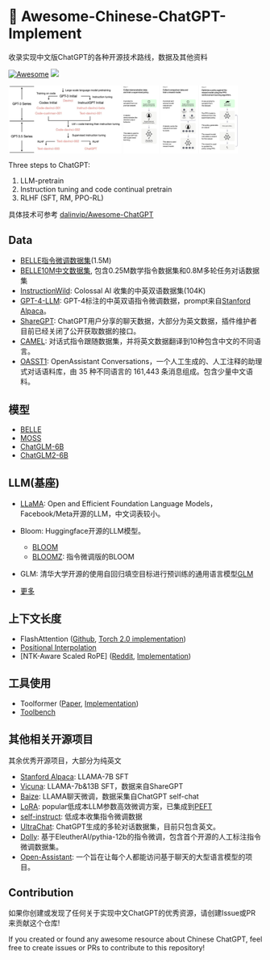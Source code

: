 # 🧠 Awesome-Chinese-ChatGPT-Implement
收录实现中文版ChatGPT的各种开源技术路线，数据及其他资料

[![Awesome](https://awesome.re/badge.svg)](https://awesome.re)
![](https://img.shields.io/github/last-commit/NicholasCao/Awesome-Chinese-ChatGPT?color=green)

<img src="assets/chatgpt.jpg" width="44.5%" div align=center /> <img src="assets/chatgpt2.svg" width="45%" div align=center />

Three steps to ChatGPT: 
1. LLM-pretrain
2. Instruction tuning and code continual pretrain
3. RLHF (SFT, RM, PPO-RL)

具体技术可参考 [dalinvip/Awesome-ChatGPT](https://github.com/dalinvip/Awesome-ChatGPT)

## Data

- [BELLE指令微调数据集](https://github.com/LianjiaTech/BELLE/tree/main/1.5M)(1.5M)
- [BELLE10M中文数据集](https://github.com/LianjiaTech/BELLE/tree/main/10M), 包含0.25M数学指令数据集和0.8M多轮任务对话数据集
- [InstructionWild](https://github.com/XueFuzhao/InstructionWild): Colossal AI 收集的中英双语数据集(104K)
- [GPT-4-LLM](https://github.com/Instruction-Tuning-with-GPT-4/GPT-4-LLM): GPT-4标注的中英双语指令微调数据，prompt来自[Stanford Alpaca](https://github.com/tatsu-lab/stanford_alpaca)。
- [ShareGPT](https://sharegpt.com/): ChatGPT用户分享的聊天数据，大部分为英文数据，插件维护者目前已经关闭了公开获取数据的接口。
- [CAMEL](https://github.com/lightaime/camel#data-hosted-on-hugging-face): 对话式指令跟随数据集，并将英文数据翻译到10种包含中文的不同语言。
- [OASST1](https://huggingface.co/datasets/OpenAssistant/oasst1): OpenAssistant Conversations，一个人工生成的、人工注释的助理式对话语料库，由 35 种不同语言的 161,443 条消息组成。包含少量中文语料。

## 模型

- [BELLE](https://github.com/LianjiaTech/BELLE)
- [MOSS](https://github.com/txsun1997/MOSS)
- [ChatGLM-6B](https://github.com/THUDM/ChatGLM-6B)
- [ChatGLM2-6B](https://github.com/THUDM/ChatGLM2-6B)

## LLM(基座)
- [LLaMA](https://github.com/facebookresearch/llama): Open and Efficient Foundation Language Models，Facebook/Meta开源的LLM，中文词表较小。

- Bloom: Huggingface开源的LLM模型。
  - [BLOOM](https://huggingface.co/docs/transformers/v4.27.2/en/model_doc/bloom#overview)
  - [BLOOMZ](https://huggingface.co/bigscience/bloomz): 指令微调版的BLOOM

- GLM: 清华大学开源的使用自回归填空目标进行预训练的通用语言模型[GLM](https://github.com/THUDM/GLM)
- [更多](https://huggingface.co/spaces/HuggingFaceH4/open_llm_leaderboard)

## 上下文长度
- FlashAttention ([Github](https://github.com/HazyResearch/flash-attention), [Torch 2.0 implementation](https://pytorch.org/docs/stable/generated/torch.nn.functional.scaled_dot_product_attention.html))
- [Positional Interpolation](https://arxiv.org/pdf/2306.15595.pdf)
- [NTK-Aware Scaled RoPE] ([Reddit](https://www.reddit.com/r/LocalLLaMA/comments/14lz7j5/ntkaware_scaled_rope_allows_llama_models_to_have/), [Implementation](https://github.com/huggingface/text-generation-inference/issues/512))

## 工具使用
- Toolformer ([Paper](https://arxiv.org/abs/2302.04761), [Implementation](https://github.com/lucidrains/toolformer-pytorch))
- [Toolbench](https://github.com/OpenBMB/ToolBench)

## 其他相关开源项目
其余优秀开源项目，大部分为纯英文

- [Stanford Alpaca](https://github.com/tatsu-lab/stanford_alpaca): LLAMA-7B SFT
- [Vicuna](https://github.com/lm-sys/FastChat): LLAMA-7b&13B SFT，数据来自ShareGPT
- [Baize](https://github.com/project-baize/baize-chatbot): LLAMA聊天微调，数据采集自ChatGPT self-chat
- [LoRA](https://github.com/microsoft/LoRA): popular低成本LLM参数高效微调方案，已集成到[PEFT](https://github.com/huggingface/peft)
- [self-instruct](https://github.com/yizhongw/self-instruct): 低成本收集指令微调数据
- [UltraChat](https://github.com/thunlp/UltraChat): ChatGPT生成的多轮对话数据集，目前只包含英文。
- [Dolly](https://github.com/databrickslabs/dolly): 基于EleutherAI/pythia-12b的指令微调，包含首个开源的人工标注指令微调数据集。
- [Open-Assistant](https://github.com/LAION-AI/Open-Assistant): 一个旨在让每个人都能访问基于聊天的大型语言模型的项目。

## Contribution
如果你创建或发现了任何关于实现中文ChatGPT的优秀资源，请创建Issue或PR来贡献这个仓库!

If you created or found any awesome resource about Chinese ChatGPT, feel free to create issues or PRs to contribute to this repository!
